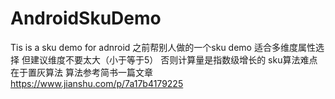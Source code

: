 # AndroidSkuDemo
Tis is a sku demo for adnroid
之前帮别人做的一个sku demo 适合多维度属性选择 但建议维度不要太大（小于等于5） 否则计算量是指数级增长的
sku算法难点在于置灰算法 算法参考简书一篇文章 https://www.jianshu.com/p/7a17b4179225
